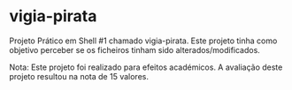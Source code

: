 # vigia-pirata
Projeto Prático em Shell #1 chamado vigia-pirata. Este projeto tinha como objetivo perceber se os ficheiros tinham sido alterados/modificados.

Nota: Este projeto foi realizado para efeitos académicos. A avaliação deste projeto resultou na nota de 15 valores.
